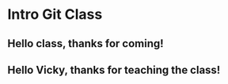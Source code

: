 # Intro Git Class

## Hello class, thanks for coming!
## Hello Vicky, thanks for teaching the class!
